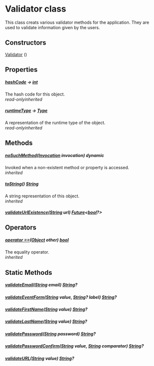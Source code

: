 


# Validator class









<p>This class creats various validator methods for the application.
They are used to validate information given by the users.</p>




## Constructors

[Validator](../utils_validators/Validator/Validator.md) ()

   


## Properties

##### [hashCode](https://api.flutter.dev/flutter/dart-core/Object/hashCode.html) &#8594; [int](https://api.flutter.dev/flutter/dart-core/int-class.html)



The hash code for this object.  
_<span class="feature">read-only</span><span class="feature">inherited</span>_



##### [runtimeType](https://api.flutter.dev/flutter/dart-core/Object/runtimeType.html) &#8594; [Type](https://api.flutter.dev/flutter/dart-core/Type-class.html)



A representation of the runtime type of the object.  
_<span class="feature">read-only</span><span class="feature">inherited</span>_





## Methods

##### [noSuchMethod](https://api.flutter.dev/flutter/dart-core/Object/noSuchMethod.html)([Invocation](https://api.flutter.dev/flutter/dart-core/Invocation-class.html) invocation) dynamic



Invoked when a non-existent method or property is accessed.  
_<span class="feature">inherited</span>_



##### [toString](https://api.flutter.dev/flutter/dart-core/Object/toString.html)() [String](https://api.flutter.dev/flutter/dart-core/String-class.html)



A string representation of this object.  
_<span class="feature">inherited</span>_



##### [validateUrlExistence](../utils_validators/Validator/validateUrlExistence.md)([String](https://api.flutter.dev/flutter/dart-core/String-class.html) url) [Future](https://api.flutter.dev/flutter/dart-async/Future-class.html)&lt;[bool](https://api.flutter.dev/flutter/dart-core/bool-class.html)?>



  






## Operators

##### [operator ==](https://api.flutter.dev/flutter/dart-core/Object/operator_equals.html)([Object](https://api.flutter.dev/flutter/dart-core/Object-class.html) other) [bool](https://api.flutter.dev/flutter/dart-core/bool-class.html)



The equality operator.  
_<span class="feature">inherited</span>_







## Static Methods

##### [validateEmail](../utils_validators/Validator/validateEmail.md)([String](https://api.flutter.dev/flutter/dart-core/String-class.html) email) [String](https://api.flutter.dev/flutter/dart-core/String-class.html)?



  




##### [validateEventForm](../utils_validators/Validator/validateEventForm.md)([String](https://api.flutter.dev/flutter/dart-core/String-class.html) value, [String](https://api.flutter.dev/flutter/dart-core/String-class.html)? label) [String](https://api.flutter.dev/flutter/dart-core/String-class.html)?



  




##### [validateFirstName](../utils_validators/Validator/validateFirstName.md)([String](https://api.flutter.dev/flutter/dart-core/String-class.html) value) [String](https://api.flutter.dev/flutter/dart-core/String-class.html)?



  




##### [validateLastName](../utils_validators/Validator/validateLastName.md)([String](https://api.flutter.dev/flutter/dart-core/String-class.html) value) [String](https://api.flutter.dev/flutter/dart-core/String-class.html)?



  




##### [validatePassword](../utils_validators/Validator/validatePassword.md)([String](https://api.flutter.dev/flutter/dart-core/String-class.html) password) [String](https://api.flutter.dev/flutter/dart-core/String-class.html)?



  




##### [validatePasswordConfirm](../utils_validators/Validator/validatePasswordConfirm.md)([String](https://api.flutter.dev/flutter/dart-core/String-class.html) value, [String](https://api.flutter.dev/flutter/dart-core/String-class.html) comparator) [String](https://api.flutter.dev/flutter/dart-core/String-class.html)?



  




##### [validateURL](../utils_validators/Validator/validateURL.md)([String](https://api.flutter.dev/flutter/dart-core/String-class.html) value) [String](https://api.flutter.dev/flutter/dart-core/String-class.html)?



  












